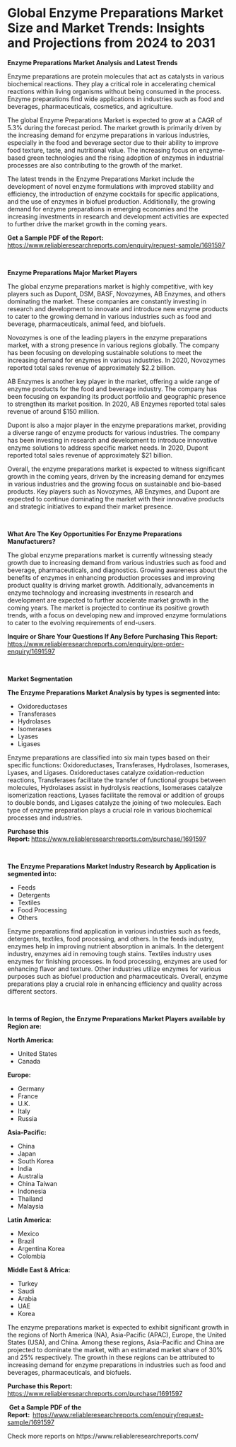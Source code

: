 <p><h1>Global Enzyme Preparations Market Size and Market Trends: Insights and Projections from 2024 to 2031</h1></p><p><strong>Enzyme Preparations Market Analysis and Latest Trends</strong></p>
<p><p>Enzyme preparations are protein molecules that act as catalysts in various biochemical reactions. They play a critical role in accelerating chemical reactions within living organisms without being consumed in the process. Enzyme preparations find wide applications in industries such as food and beverages, pharmaceuticals, cosmetics, and agriculture.</p><p>The global Enzyme Preparations Market is expected to grow at a CAGR of 5.3% during the forecast period. The market growth is primarily driven by the increasing demand for enzyme preparations in various industries, especially in the food and beverage sector due to their ability to improve food texture, taste, and nutritional value. The increasing focus on enzyme-based green technologies and the rising adoption of enzymes in industrial processes are also contributing to the growth of the market.</p><p>The latest trends in the Enzyme Preparations Market include the development of novel enzyme formulations with improved stability and efficiency, the introduction of enzyme cocktails for specific applications, and the use of enzymes in biofuel production. Additionally, the growing demand for enzyme preparations in emerging economies and the increasing investments in research and development activities are expected to further drive the market growth in the coming years.</p></p>
<p><strong>Get a Sample PDF of the Report:&nbsp;</strong> <a href="https://www.reliableresearchreports.com/enquiry/request-sample/1691597">https://www.reliableresearchreports.com/enquiry/request-sample/1691597</a></p>
<p>&nbsp;</p>
<p><strong>Enzyme Preparations Major Market Players</strong></p>
<p><p>The global enzyme preparations market is highly competitive, with key players such as Dupont, DSM, BASF, Novozymes, AB Enzymes, and others dominating the market. These companies are constantly investing in research and development to innovate and introduce new enzyme products to cater to the growing demand in various industries such as food and beverage, pharmaceuticals, animal feed, and biofuels.</p><p>Novozymes is one of the leading players in the enzyme preparations market, with a strong presence in various regions globally. The company has been focusing on developing sustainable solutions to meet the increasing demand for enzymes in various industries. In 2020, Novozymes reported total sales revenue of approximately $2.2 billion.</p><p>AB Enzymes is another key player in the market, offering a wide range of enzyme products for the food and beverage industry. The company has been focusing on expanding its product portfolio and geographic presence to strengthen its market position. In 2020, AB Enzymes reported total sales revenue of around $150 million.</p><p>Dupont is also a major player in the enzyme preparations market, providing a diverse range of enzyme products for various industries. The company has been investing in research and development to introduce innovative enzyme solutions to address specific market needs. In 2020, Dupont reported total sales revenue of approximately $21 billion.</p><p>Overall, the enzyme preparations market is expected to witness significant growth in the coming years, driven by the increasing demand for enzymes in various industries and the growing focus on sustainable and bio-based products. Key players such as Novozymes, AB Enzymes, and Dupont are expected to continue dominating the market with their innovative products and strategic initiatives to expand their market presence.</p></p>
<p>&nbsp;</p>
<p><strong>What Are The Key Opportunities For Enzyme Preparations Manufacturers?</strong></p>
<p><p>The global enzyme preparations market is currently witnessing steady growth due to increasing demand from various industries such as food and beverage, pharmaceuticals, and diagnostics. Growing awareness about the benefits of enzymes in enhancing production processes and improving product quality is driving market growth. Additionally, advancements in enzyme technology and increasing investments in research and development are expected to further accelerate market growth in the coming years. The market is projected to continue its positive growth trends, with a focus on developing new and improved enzyme formulations to cater to the evolving requirements of end-users.</p></p>
<p><strong>Inquire or Share Your Questions If Any Before Purchasing This Report:</strong> <a href="https://www.reliableresearchreports.com/enquiry/pre-order-enquiry/1691597">https://www.reliableresearchreports.com/enquiry/pre-order-enquiry/1691597</a></p>
<p>&nbsp;</p>
<p><strong>Market Segmentation</strong></p>
<p><strong>The Enzyme Preparations Market Analysis by types is segmented into:</strong></p>
<p><ul><li>Oxidoreductases</li><li>Transferases</li><li>Hydrolases</li><li>Isomerases</li><li>Lyases</li><li>Ligases</li></ul></p>
<p><p>Enzyme preparations are classified into six main types based on their specific functions: Oxidoreductases, Transferases, Hydrolases, Isomerases, Lyases, and Ligases. Oxidoreductases catalyze oxidation-reduction reactions, Transferases facilitate the transfer of functional groups between molecules, Hydrolases assist in hydrolysis reactions, Isomerases catalyze isomerization reactions, Lyases facilitate the removal or addition of groups to double bonds, and Ligases catalyze the joining of two molecules. Each type of enzyme preparation plays a crucial role in various biochemical processes and industries.</p></p>
<p><strong>Purchase this Report:&nbsp;</strong><a href="https://www.reliableresearchreports.com/purchase/1691597">https://www.reliableresearchreports.com/purchase/1691597</a></p>
<p>&nbsp;</p>
<p><strong>The Enzyme Preparations Market Industry Research by Application is segmented into:</strong></p>
<p><ul><li>Feeds</li><li>Detergents</li><li>Textiles</li><li>Food Processing</li><li>Others</li></ul></p>
<p><p>Enzyme preparations find application in various industries such as feeds, detergents, textiles, food processing, and others. In the feeds industry, enzymes help in improving nutrient absorption in animals. In the detergent industry, enzymes aid in removing tough stains. Textiles industry uses enzymes for finishing processes. In food processing, enzymes are used for enhancing flavor and texture. Other industries utilize enzymes for various purposes such as biofuel production and pharmaceuticals. Overall, enzyme preparations play a crucial role in enhancing efficiency and quality across different sectors.</p></p>
<p>&nbsp;</p>
<p><strong>In terms of Region, the Enzyme Preparations Market Players available by Region are:</strong></p>
<p>
    <p> <strong> North America: </strong>
        <ul>
            <li>United States</li>
            <li>Canada</li>
        </ul>
        </p> 
    <p> <strong> Europe: </strong>
        <ul>
            <li>Germany</li>
            <li>France</li>
            <li>U.K.</li>
            <li>Italy</li>
            <li>Russia</li>
        </ul>
        </p> 
    <p> <strong> Asia-Pacific: </strong>
        <ul>
            <li>China</li>
            <li>Japan</li>
            <li>South Korea</li>
            <li>India</li>
            <li>Australia</li>
            <li>China Taiwan</li>
            <li>Indonesia</li>
            <li>Thailand</li>
            <li>Malaysia</li>
        </ul>
        </p> 
    <p> <strong> Latin America: </strong>
        <ul>
            <li>Mexico</li>
            <li>Brazil</li>
            <li>Argentina Korea</li>
            <li>Colombia</li>
        </ul>
        </p> 
    <p> <strong> Middle East & Africa: </strong>
        <ul>
            <li>Turkey</li>
            <li>Saudi</li>
            <li>Arabia</li>
            <li>UAE</li>
            <li>Korea</li>
        </ul>
    </p>
    </p>
<p><p>The enzyme preparations market is expected to exhibit significant growth in the regions of North America (NA), Asia-Pacific (APAC), Europe, the United States (USA), and China. Among these regions, Asia-Pacific and China are projected to dominate the market, with an estimated market share of 30% and 25% respectively. The growth in these regions can be attributed to increasing demand for enzyme preparations in industries such as food and beverages, pharmaceuticals, and biofuels.</p></p>
<p><strong>Purchase this Report: </strong><a href="https://www.reliableresearchreports.com/purchase/1691597">https://www.reliableresearchreports.com/purchase/1691597</a></p>
<p>&nbsp;<strong>Get a Sample PDF of the Report:&nbsp;&nbsp;</strong><a href="https://www.reliableresearchreports.com/enquiry/request-sample/1691597">https://www.reliableresearchreports.com/enquiry/request-sample/1691597</a></p>
<p><strong></strong></p>
<p>Check more reports on https://www.reliableresearchreports.com/</p>